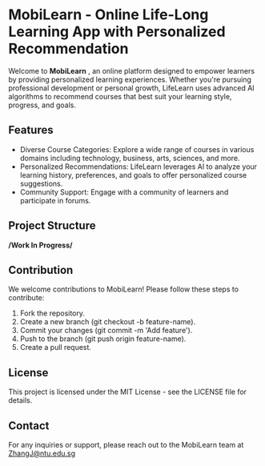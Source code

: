# MobiLearn - Online Life-Long Learning App with Personalized Recommendation

Welcome to  **MobiLearn** , an online platform designed to empower learners by providing personalized learning experiences. Whether you're pursuing professional development or personal growth, LifeLearn uses advanced AI algorithms to recommend courses that best suit your learning style, progress, and goals.

## Features

- Diverse Course Categories: Explore a wide range of courses in various domains including technology, business, arts, sciences, and more.
- Personalized Recommendations: LifeLearn leverages AI to analyze your learning history, preferences, and goals to offer personalized course suggestions.
- Community Support: Engage with a community of learners and participate in forums.

## Project Structure

**/Work In Progress/**

## Contribution

We welcome contributions to MobiLearn! Please follow these steps to contribute:

1. Fork the repository.
2. Create a new branch (git checkout -b feature-name).
3. Commit your changes (git commit -m 'Add feature').
4. Push to the branch (git push origin feature-name).
5. Create a pull request.

## License

This project is licensed under the MIT License - see the LICENSE file for details.

## Contact

For any inquiries or support, please reach out to the MobiLearn team at ZhangJ@ntu.edu.sg